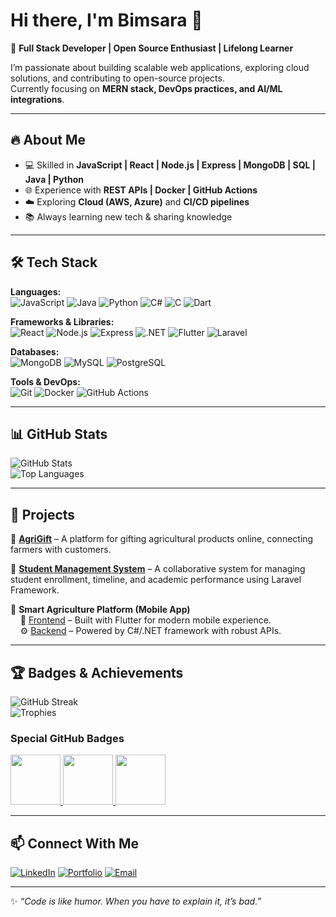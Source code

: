 # Hi there, I'm Bimsara 👋  

<!--
**BimsaraWickramanayaka/BimsaraWickramanayaka** is a ✨ _special_ ✨ repository because its `README.md` (this file) appears on your GitHub profile.

Here are some ideas to get you started:

- 🔭 I’m currently working on ...
- 🌱 I’m currently learning ...
- 👯 I’m looking to collaborate on ...
- 🤔 I’m looking for help with ...
- 💬 Ask me about ...
- 📫 How to reach me: ...
- 😄 Pronouns: ...
- ⚡ Fun fact: ...
-->

🚀 **Full Stack Developer | Open Source Enthusiast | Lifelong Learner**  

I’m passionate about building scalable web applications, exploring cloud solutions, and contributing to open-source projects.  
Currently focusing on **MERN stack, DevOps practices, and AI/ML integrations**.  

---

## 🔥 About Me  
- 💻 Skilled in **JavaScript | React | Node.js | Express | MongoDB | SQL | Java | Python**  
- 🌐 Experience with **REST APIs | Docker | GitHub Actions**  
- ☁️ Exploring **Cloud (AWS, Azure)** and **CI/CD pipelines**  
- 📚 Always learning new tech & sharing knowledge  

---

## 🛠️ Tech Stack  

**Languages:**  
![JavaScript](https://img.shields.io/badge/JavaScript-F7DF1E?style=for-the-badge&logo=javascript&logoColor=000)
![Java](https://img.shields.io/badge/Java-007396?style=for-the-badge&logo=java&logoColor=fff)
![Python](https://img.shields.io/badge/Python-3776AB?style=for-the-badge&logo=python&logoColor=fff)
![C#](https://img.shields.io/badge/C%23-239120?style=for-the-badge&logo=c-sharp&logoColor=fff)
![C](https://img.shields.io/badge/C-00599C?style=for-the-badge&logo=c&logoColor=fff)
![Dart](https://img.shields.io/badge/Dart-0175C2?style=for-the-badge&logo=dart&logoColor=fff)

**Frameworks & Libraries:**  
![React](https://img.shields.io/badge/React-61DAFB?style=for-the-badge&logo=react&logoColor=000)
![Node.js](https://img.shields.io/badge/Node.js-339933?style=for-the-badge&logo=nodedotjs&logoColor=fff)
![Express](https://img.shields.io/badge/Express-000?style=for-the-badge&logo=express&logoColor=fff)
![.NET](https://img.shields.io/badge/.NET-512BD4?style=for-the-badge&logo=dotnet&logoColor=fff)
![Flutter](https://img.shields.io/badge/Flutter-02569B?style=for-the-badge&logo=flutter&logoColor=fff)
![Laravel](https://img.shields.io/badge/Laravel-F95353?style=for-the-badge&logo=laravel&logoColor=fff)

**Databases:**  
![MongoDB](https://img.shields.io/badge/MongoDB-47A248?style=for-the-badge&logo=mongodb&logoColor=fff)
![MySQL](https://img.shields.io/badge/MySQL-4479A1?style=for-the-badge&logo=mysql&logoColor=fff)
![PostgreSQL](https://img.shields.io/badge/PostgreSQL-336791?style=for-the-badge&logo=postgresql&logoColor=fff)

**Tools & DevOps:**  
![Git](https://img.shields.io/badge/Git-F05032?style=for-the-badge&logo=git&logoColor=fff)
![Docker](https://img.shields.io/badge/Docker-2496ED?style=for-the-badge&logo=docker&logoColor=fff)
![GitHub Actions](https://img.shields.io/badge/GitHub_Actions-2088FF?style=for-the-badge&logo=github-actions&logoColor=fff)

---

## 📊 GitHub Stats  

![GitHub Stats](https://github-readme-stats.vercel.app/api?username=BimsaraWickramanayaka&show_icons=true&theme=tokyonight)  
![Top Languages](https://github-readme-stats.vercel.app/api/top-langs/?username=BimsaraWickramanayaka&layout=compact&theme=tokyonight) 

---

## 🚀 Projects  

🔹 [**AgriGift**](https://github.com/BimsaraWickramanayaka/AgriGift) – A platform for gifting agricultural products online, connecting farmers with customers.  

🔹 [**Student Management System**](https://github.com/Sachindu-Nethmin/FOG-SM) – A collaborative system for managing student enrollment, timeline, and academic performance using Laravel Framework.  

🔹 **Smart Agriculture Platform (Mobile App)**  
&nbsp;&nbsp;&nbsp;&nbsp;📱 [Frontend](https://github.com/KavinduAluthwaththa/Capstone-Project-Frontend) – Built with Flutter for modern mobile experience.  
&nbsp;&nbsp;&nbsp;&nbsp;⚙️ [Backend](https://github.com/KavinduAluthwaththa/Capstone-Project-Backend) – Powered by C#/.NET framework with robust APIs.  
  

---

## 🏆 Badges & Achievements  

![GitHub Streak](https://streak-stats.demolab.com?user=BimsaraWickramanayaka&theme=tokyonight)  
![Trophies](https://github-profile-trophy.vercel.app/?username=BimsaraWickramanayaka&theme=tokyonight&no-frame=true&margin-w=15)  

### Special GitHub Badges  

<a href="https://github.com/BimsaraWickramanayaka">
  <img src="https://github.githubassets.com/images/modules/profile/achievements/pull-shark-default.png" width="80" />
</a>
<a href="https://github.com/BimsaraWickramanayaka">
  <img src="https://github.githubassets.com/images/modules/profile/achievements/quickdraw-default.png" width="80" />
</a>
<a href="https://github.com/BimsaraWickramanayaka">
  <img src="https://github.githubassets.com/images/modules/profile/achievements/yolo-default.png" width="80" />
</a>

 


---

## 📫 Connect With Me

[![LinkedIn](https://img.shields.io/badge/-LinkedIn-0A66C2?style=flat&logo=linkedin&logoColor=fff)](https://www.linkedin.com/in/bimsara-wickramanayaka-7a8810266)
[![Portfolio](https://img.shields.io/badge/-Portfolio-000?style=flat&logo=firefox&logoColor=fff)](https://react-tailwind-portfolio-two-peach.vercel.app/)
[![Email](https://img.shields.io/badge/-Email-D14836?style=flat&logo=gmail&logoColor=fff)](mailto:wickramanayakab@gmail.com)

---
✨ *“Code is like humor. When you have to explain it, it’s bad.”*  

